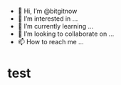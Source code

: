 - 👋 Hi, I’m @bitgitnow
- 👀 I’m interested in ...
- 🌱 I’m currently learning ...
- 💞️ I’m looking to collaborate on ...
- 📫 How to reach me ...

<!---
bitgitnow/bitgitnow is a ✨ special ✨ repository because its `README.md` (this file) appears on your GitHub profile.
You can click the Preview link to take a look at your changes.
--->
# test
